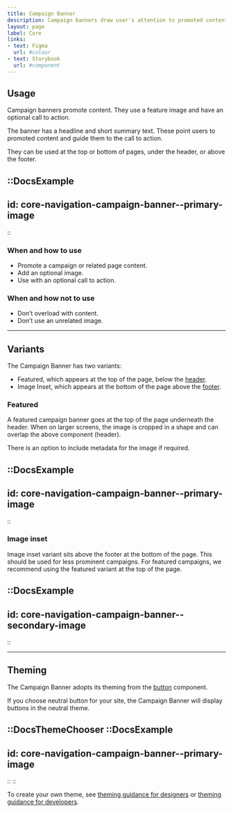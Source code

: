 ```yaml
---
title: Campaign Banner
description: Campaign banners draw user's attention to promoted content.
layout: page
label: Core
links:
- text: Figma
  url: #colour
- text: Storybook
  url: #component
---
```


## Usage
Campaign banners promote content. They use a feature image and have an optional call to action.

The banner has a headline and short summary text. These point users to promoted content and guide them to the call to action.

They can be used at the top or bottom of pages, under the header, or above the footer.

::DocsExample
---
id: core-navigation-campaign-banner--primary-image
---
::

### When and how to use
- Promote a campaign or related page content.
- Add an optional image.
- Use with an optional call to action.

### When and how not to use
- Don’t overload with content.
- Don’t use an unrelated image.

---

## Variants
The Campaign Banner has two variants:
- Featured, which appears at the top of the page, below the [header]().
- Image Inset, which appears at the bottom of the page above the [footer]().

### Featured
A featured campaign banner goes at the top of the page underneath the header. When on larger screens, the image is cropped in a shape and can overlap the above component (header).

There is an option to include metadata for the image if required.

::DocsExample
---
id: core-navigation-campaign-banner--primary-image
---
::

### Image inset
Image inset variant sits above the footer at the bottom of the page. This should be used for less prominent campaigns. For featured campaigns, we recommend using the featured variant at the top of the page.

::DocsExample
---
id: core-navigation-campaign-banner--secondary-image
---
::

---

## Theming
The Campaign Banner adopts its theming from the [button]() component.

If you choose neutral button for your site, the Campaign Banner will display buttons in the neutral theme.

::DocsThemeChooser
  ::DocsExample
  ---
  id: core-navigation-campaign-banner--primary-image
  ---
  ::
::

To create your own theme, see [theming guidance for designers]() or [theming guidance for developers]().
